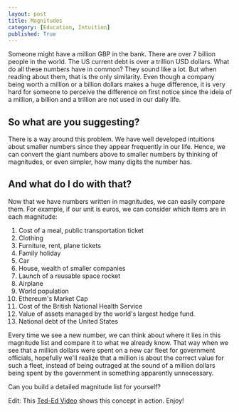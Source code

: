```yaml
---
layout: post
title: Magnitudes
category: [Education, Intuition]
published: True
---
```


Someone might have a million GBP in the bank. There are over 7 billion people in the world. The US current debt is over a trillion USD dollars. What do all these numbers have in common? They sound like a lot. But when reading about them, that is the only similarity. Even though a company being worth a million or a billion dollars makes a huge difference, it is very hard for someone to perceive the difference on first notice since the ideia of a million, a billion and a trillion are not used in our daily life.

## So what are you suggesting?

<!--excerpt ends here-->

There is a way around this problem. We have well developed intuitions about smaller numbers since they appear frequently in our life. Hence, we can convert the giant numbers above to smaller numbers by thinking of magnitudes, or even simpler, how many digits the number has.

## And what do I do with that?

Now that we have numbers written in magnitudes, we can easily compare them. For example, if our unit is euros, we can consider which items are in each magnitude:

1. Cost of a meal, public transportation ticket
2. Clothing
3. Furniture, rent, plane tickets
4. Family holiday
5. Car
6. House, wealth of smaller companies
7. Launch of a reusable space rocket
8. Airplane
9. World population
10. Ethereum's Market Cap
11. Cost of the British National Health Service
12. Value of assets managed by the world's largest hedge fund.
13. National debt of the United States

Every time we see a new number, we can think about where it lies in this magnitude list and compare it to what we already know. That way when we see that a million dollars were spent on a new car fleet for government officials, hopefully we'll realize that a million is about the correct value for such a fleet, instead of being outraged at the sound of a million dollars being spent by the government in something apparently unnecessary.

Can you build a detailed magnitude list for yourself?

Edit: This [Ted-Ed Video](https://www.youtube.com/watch?v=0YzvupOX8Is) shows this concept in action. Enjoy!